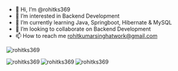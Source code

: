 - 👋 Hi, I’m @rohitks369
- 👀 I’m interested in Backend Development
- 🌱 I’m currently learning Java, Springboot, Hibernate & MySQL
- 💞️ I’m looking to collaborate on Backend Development
- 📫 How to reach me rohitkumarsinghatwork@gmail.com

<p align="left"> <img src="https://komarev.com/ghpvc/?username=rohitks369&label=Profile%20views&color=0e75b6&style=flat" alt="rohitks369" /> </p>

<p><img align="left" src="https://github-readme-stats.vercel.app/api/top-langs?username=rohitks369&show_icons=true&locale=en&layout=compact" alt="rohitks369" /></p>

<p><img align="left" src="https://github-readme-stats.vercel.app/api?username=rohitks369&show_icons=true&locale=en" alt="rohitks369" /></p>

<p><img align="left" src="https://github-readme-streak-stats.herokuapp.com/?user=rohitks369&" alt="rohitks369" /></p>
